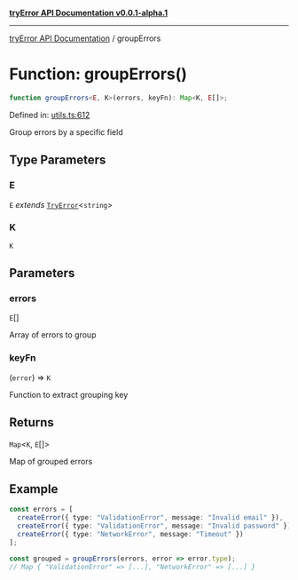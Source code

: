 [**tryError API Documentation v0.0.1-alpha.1**](../index.md)

***

[tryError API Documentation](../index.md) / groupErrors

# Function: groupErrors()

```ts
function groupErrors<E, K>(errors, keyFn): Map<K, E[]>;
```

Defined in: [utils.ts:612](https://github.com/oconnorjohnson/tryError/blob/e3ae0308069a4fba073f4543d527ad76373db795/src/utils.ts#L612)

Group errors by a specific field

## Type Parameters

### E

`E` *extends* [`TryError`](../interfaces/TryError.md)\<`string`\>

### K

`K`

## Parameters

### errors

`E`[]

Array of errors to group

### keyFn

(`error`) => `K`

Function to extract grouping key

## Returns

`Map`\<`K`, `E`[]\>

Map of grouped errors

## Example

```typescript
const errors = [
  createError({ type: "ValidationError", message: "Invalid email" }),
  createError({ type: "ValidationError", message: "Invalid password" }),
  createError({ type: "NetworkError", message: "Timeout" })
];

const grouped = groupErrors(errors, error => error.type);
// Map { "ValidationError" => [...], "NetworkError" => [...] }
```
